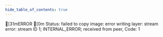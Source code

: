 ```yaml
---
hide_table_of_contents: true
---
```

[31mERROR  [0m Status: failed to copy image: error writing layer: stream error: stream ID 1; INTERNAL_ERROR; received from peer, Code: 1 
